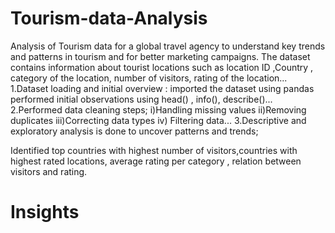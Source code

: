 # Tourism-data-Analysis
Analysis of Tourism data for a global travel agency to understand key trends and patterns in tourism and for better marketing campaigns.
The dataset contains information about tourist locations such as location ID ,Country , category of the location, number of visitors, rating of the location...
1.Dataset loading and initial overview : imported the dataset using pandas performed initial observations using head() , info(), describe()...
2.Performed data cleaning steps;
  i)Handling missing values
  ii)Removing duplicates
  iii)Correcting data types
  iv) Filtering data...
3.Descriptive and exploratory analysis is done to uncover patterns and trends;
 
Identified top countries with highest number of visitors,countries with highest rated locations, average rating per category , relation between visitors and rating.

# Insights 


   
